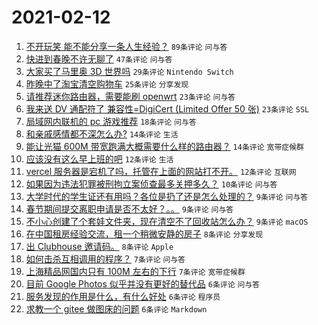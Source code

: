 # 2021-02-12

1. [不开玩笑 能不能分享一条人生经验？](https://www.v2ex.com/t/753038) `89条评论` `问与答`
1. [快进到春晚不许无聊了](https://www.v2ex.com/t/753020) `47条评论` `问与答`
1. [大家买了马里奥 3D 世界吗](https://www.v2ex.com/t/753010) `29条评论` `Nintendo Switch`
1. [昨晚中了淘宝清空购物车](https://www.v2ex.com/t/753055) `25条评论` `分享发现`
1. [请推荐迷你路由器，需要能刷 openwrt](https://www.v2ex.com/t/753015) `23条评论` `问与答`
1. [我来送 DV 通配符了 兼容性=DigiCert (Limited Offer 50 张)](https://www.v2ex.com/t/753028) `23条评论` `SSL`
1. [局域网内联机的 pc 游戏推荐](https://www.v2ex.com/t/753046) `18条评论` `问与答`
1. [和亲戚感情都不深怎么办?](https://www.v2ex.com/t/753040) `14条评论` `生活`
1. [能让光猫 600M 带宽跑满大概需要什么样的路由器？](https://www.v2ex.com/t/753030) `14条评论` `宽带症候群`
1. [应该没有这么早上班的吧](https://www.v2ex.com/t/753014) `12条评论` `生活`
1. [vercel 服务器是宕机了吗，托管在上面的网站打不开。](https://www.v2ex.com/t/753009) `12条评论` `互联网`
1. [如果因为违法犯罪被刑拘立案侦查最多关押多久？](https://www.v2ex.com/t/753008) `10条评论` `问与答`
1. [大学时代的学生证还有用吗？各位是扔了还是怎么处理的？](https://www.v2ex.com/t/753056) `9条评论` `问与答`
1. [春节期间提交离职申请是否不太好？。。](https://www.v2ex.com/t/753042) `9条评论` `问与答`
1. [不小心创建了个套娃文件夹，现在清空不了回收站怎么办？](https://www.v2ex.com/t/753021) `9条评论` `macOS`
1. [在中国租房经验交流，租一个稍微安静的房子](https://www.v2ex.com/t/753062) `8条评论` `分享发现`
1. [出 Clubhouse 邀请码。](https://www.v2ex.com/t/753016) `8条评论` `Apple`
1. [如何击杀互相调用的程序？](https://www.v2ex.com/t/753057) `7条评论` `问与答`
1. [上海精品网国内只有 100M 左右的下行](https://www.v2ex.com/t/753047) `7条评论` `宽带症候群`
1. [目前 Google Photos 似乎并没有更好的替代品](https://www.v2ex.com/t/753074) `6条评论` `问与答`
1. [服务发现的作用是什么，有什么好处](https://www.v2ex.com/t/753065) `6条评论` `程序员`
1. [求教一个 gitee 做图床的问题](https://www.v2ex.com/t/753053) `6条评论` `Markdown`
